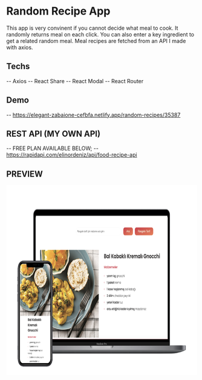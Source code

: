 # Random Recipe App

This app is very convinent if you cannot decide what meal to cook. It randomly returns meal on each click. You can also enter a key ingredient to get a related random meal. Meal recipes are fetched from an API I made with axios.

## Techs

-- Axios
-- React Share
-- React Modal
-- React Router

## Demo

-- https://elegant-zabaione-cefbfa.netlify.app/random-recipes/35387

## REST API (MY OWN API)

-- FREE PLAN AVAILABLE BELOW;
-- https://rapidapi.com/elinordeniz/api/food-recipe-api

## PREVIEW

<img src="https://github.com/elinordeniz/random-recipe-app/blob/main/public/recipe.png" width="750" height="500"/>
